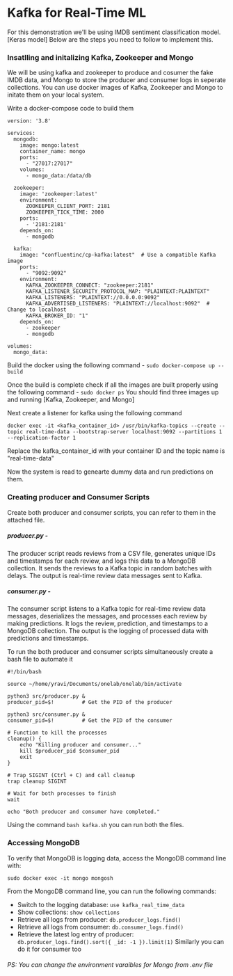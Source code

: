 # Kafka for Real-Time ML

For this demonstration we'll be using IMDB sentiment classification model. [Keras model]
Below are the steps you need to follow to implement this.

### Insatlling and initalizing Kafka, Zookeeper and Mongo
We will be using kafka and zookeeper to produce and cosumer the fake IMDB data, and Mongo to store the producer and consumer logs in seperate collections.
You can use docker images of Kafka, Zookeeper and Mongo to initate them on your local system.

Write a docker-compose code to build them
```
version: '3.8'

services:
  mongodb:
    image: mongo:latest
    container_name: mongo
    ports:
      - "27017:27017"
    volumes:
      - mongo_data:/data/db

  zookeeper:
    image: 'zookeeper:latest'
    environment:
      ZOOKEEPER_CLIENT_PORT: 2181
      ZOOKEEPER_TICK_TIME: 2000
    ports:
      - '2181:2181'
    depends_on:
      - mongodb

  kafka:
    image: "confluentinc/cp-kafka:latest"  # Use a compatible Kafka image
    ports:
      - "9092:9092"
    environment:
      KAFKA_ZOOKEEPER_CONNECT: "zookeeper:2181"
      KAFKA_LISTENER_SECURITY_PROTOCOL_MAP: "PLAINTEXT:PLAINTEXT"
      KAFKA_LISTENERS: "PLAINTEXT://0.0.0.0:9092"
      KAFKA_ADVERTISED_LISTENERS: "PLAINTEXT://localhost:9092"  # Change to localhost
      KAFKA_BROKER_ID: "1"
    depends_on:
      - zookeeper
      - mongodb

volumes:
  mongo_data:
```

Build the docker using the following command - `sudo docker-compose up --build`

Once the build is complete check if all the images are built properly using the following command - `sudo docker ps`
You should find three images up and running [Kafka, Zookeeper, and Mongo]

Next create a listener for kafka using the following command
```
docker exec -it <kafka_container_id> /usr/bin/kafka-topics --create --topic real-time-data --bootstrap-server localhost:9092 --partitions 1 --replication-factor 1
```
Replace the kafka_container_id with your container ID and the topic name is "real-time-data"

Now the system is read to genearte dummy data and run predictions on them.

### Creating producer and Consumer Scripts
Create both producer and consumer scripts, you can refer to them in the attached file.

##### producer.py -
The producer script reads reviews from a CSV file, generates unique IDs and timestamps for each review, and logs this data to a MongoDB collection. It sends the reviews to a Kafka topic in random batches with delays. The output is real-time review data messages sent to Kafka.

##### consumer.py - 
The consumer script listens to a Kafka topic for real-time review data messages, deserializes the messages, and processes each review by making predictions. It logs the review, prediction, and timestamps to a MongoDB collection. The output is the logging of processed data with predictions and timestamps.

To run the both producer and consumer scripts simultaneously create a bash file to automate it
```
#!/bin/bash

source ~/home/yravi/Documents/onelab/onelab/bin/activate

python3 src/producer.py &
producer_pid=$!         # Get the PID of the producer

python3 src/consumer.py &
consumer_pid=$!         # Get the PID of the consumer

# Function to kill the processes
cleanup() {
    echo "Killing producer and consumer..."
    kill $producer_pid $consumer_pid
    exit
}

# Trap SIGINT (Ctrl + C) and call cleanup
trap cleanup SIGINT

# Wait for both processes to finish
wait

echo "Both producer and consumer have completed."
```

Using the command `bash kafka.sh` you can run both the files.

### Accessing MongoDB
To verify that MongoDB is logging data, access the MongoDB command line with:

`sudo docker exec -it mongo mongosh`

From the MongoDB command line, you can run the following commands:
- Switch to the logging database: `use kafka_real_time_data`
- Show collections: `show collections`
- Retrieve all logs from producer: `db.producer_logs.find()`
- Retrieve all logs from consumer: `db.consumer_logs.find()`
- Retrieve the latest log entry of producer: `db.producer_logs.find().sort({ _id: -1 }).limit(1)`
Similarly you can do it for consumer too

###### PS: You can change the environment varaibles for Mongo from .env file